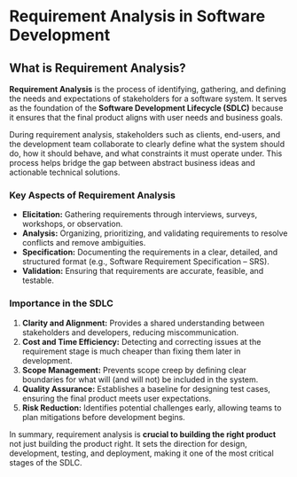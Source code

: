 # Requirement Analysis in Software Development
## What is Requirement Analysis?

**Requirement Analysis** is the process of identifying, gathering, and defining the needs and expectations of stakeholders for a software system. It serves as the foundation of the **Software Development Lifecycle (SDLC)** because it ensures that the final product aligns with user needs and business goals.

During requirement analysis, stakeholders such as clients, end-users, and the development team collaborate to clearly define what the system should do, how it should behave, and what constraints it must operate under. This process helps bridge the gap between abstract business ideas and actionable technical solutions.

### Key Aspects of Requirement Analysis
- **Elicitation:** Gathering requirements through interviews, surveys, workshops, or observation.
- **Analysis:** Organizing, prioritizing, and validating requirements to resolve conflicts and remove ambiguities.
- **Specification:** Documenting the requirements in a clear, detailed, and structured format (e.g., Software Requirement Specification – SRS).
- **Validation:** Ensuring that requirements are accurate, feasible, and testable.

### Importance in the SDLC
1. **Clarity and Alignment:** Provides a shared understanding between stakeholders and developers, reducing miscommunication.  
2. **Cost and Time Efficiency:** Detecting and correcting issues at the requirement stage is much cheaper than fixing them later in development.  
3. **Scope Management:** Prevents scope creep by defining clear boundaries for what will (and will not) be included in the system.  
4. **Quality Assurance:** Establishes a baseline for designing test cases, ensuring the final product meets user expectations.  
5. **Risk Reduction:** Identifies potential challenges early, allowing teams to plan mitigations before development begins.

In summary, requirement analysis is **crucial to building the right product** not just building the product right. It sets the direction for design, development, testing, and deployment, making it one of the most critical stages of the SDLC.
